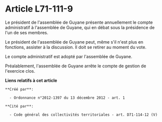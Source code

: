 # Article L71-111-9

Le président de l'assemblée de Guyane présente annuellement le compte administratif à l'assemblée de Guyane, qui en débat
sous la présidence de l'un de ses membres. 

Le président de l'assemblée de Guyane peut, même s'il n'est plus en fonctions, assister à la discussion. Il doit se retirer
au moment du vote. 

Le compte administratif est adopté par l'assemblée de Guyane. 

Préalablement, l'assemblée de Guyane arrête le compte de gestion de l'exercice clos.

**Liens relatifs à cet article**

	**Créé par**:

	  - Ordonnance n°2012-1397 du 13 décembre 2012 - art. 1

	**Cité par**:

	  - Code général des collectivités territoriales - art. D71-114-12 (V)
